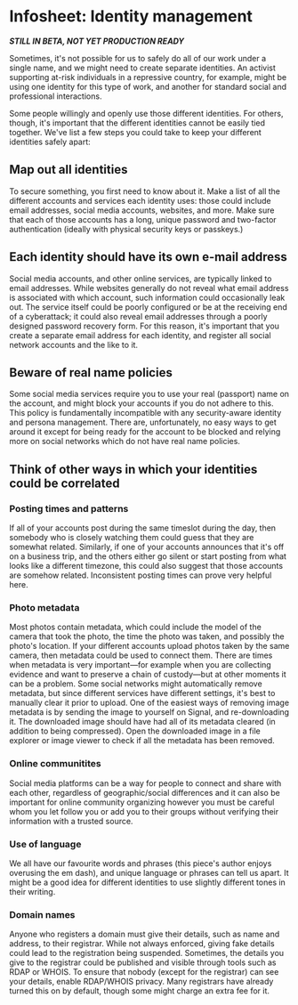 # Infosheet: Identity management

***STILL IN BETA, NOT YET PRODUCTION READY***

Sometimes, it's not possible for us to safely do all of our work under a single name, and we might need to create separate identities. An activist supporting at-risk individuals in a repressive country, for example, might be using one identity for this type of work, and another for standard social and professional interactions.

Some people willingly and openly use those different identities. For others, though, it's important that the different identities cannot be easily tied together. We've list a few steps you could take to keep your different identities safely apart:

## Map out all identities

To secure something, you first need to know about it. Make a list of all the different accounts and services each identity uses: those could include email addresses, social media accounts, websites, and more.
Make sure that each of those accounts has a long, unique password and two-factor authentication (ideally with physical security keys or passkeys.) 

## Each identity should have its own e-mail address

Social media accounts, and other online services, are typically linked to email addresses. While websites generally do not reveal what email address is associated with which account, such information could occasionally leak out. The service itself could be poorly configured or be at the receiving end of a cyberattack; it could also reveal email addresses through a poorly designed password recovery form. For this reason, it's important that you create a separate email address for each identity, and register all social network accounts and the like to it.

## Beware of real name policies

Some social media services require you to use your real (passport) name on the account, and might block your accounts if you do not adhere to this. This policy is fundamentally incompatible with any security-aware identity and persona management. There are, unfortunately, no easy ways to get around it except for being ready for the account to be blocked and relying more on social networks which do not have real name policies.

## Think of other ways in which your identities could be correlated

### Posting times and patterns

If all of your accounts post during the same timeslot during the day, then somebody who is closely watching them could guess that they are somewhat related. Similarly, if one of your accounts announces that it's off on a business trip, and the others either go silent or start posting from what looks like a different timezone, this could also suggest that those accounts are somehow related. Inconsistent posting times can prove very helpful here.

### Photo metadata

Most photos contain metadata, which could include the model of the camera that took the photo, the time the photo was taken, and possibly the photo's location. If your different accounts upload photos taken by the same camera, then metadata could be used to connect them. There are times when metadata is very important—for example when you are collecting evidence and want to preserve a chain of custody—but at other moments it can be a problem.
Some social networks might automatically remove metadata, but since different services have different settings, it's best to manually clear it prior to upload. One of the easiest ways of removing image metadata is by sending the image to yourself on Signal, and re-downloading it. The downloaded image should have had all of its metadata cleared (in addition to being compressed). Open the downloaded image in a file explorer or image viewer to check if all the metadata has been removed.

### Online communitites 
Social media platforms can be a way for people to connect and share with each other, regardless of geographic/social differences and it can also be important for online community organizing however you must be careful whom you let follow you or add you to their groups without verifying their information with a trusted source. 

### Use of language

We all have our favourite words and phrases (this piece's author enjoys overusing the em dash), and unique language or phrases can tell us apart. It might be a good idea for different identities to use slightly different tones in their writing.

### Domain names

Anyone who registers a domain must give their details, such as name and address, to their registrar. While not always enforced, giving fake details could lead to the registration being suspended. Sometimes, the details you give to the registrar could be published and visible through tools such as RDAP or WHOIS. To ensure that nobody (except for the registrar) can see your details, enable RDAP/WHOIS privacy. Many registrars have already turned this on by default, though some might charge an extra fee for it.
